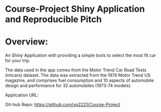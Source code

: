 # Course-Project Shiny Application and Reproducible Pitch  

# Overview:  
An Shiny Application with providing a simple tools to select the most fit car for your trip.

The data used in the app comes from the Motor Trend Car Road Tests (mtcars) dataset. The data was extracted from the 1974 Motor Trend US magazine, and comprises fuel consumption and 10 aspects of automobile design and performance for 32 automobiles (1973-74 models).

Application URL: 

Git-hub Repo: https://github.com/vp2221/Course-Project
